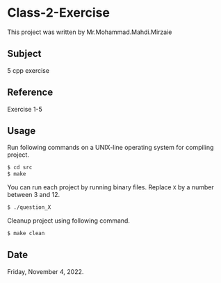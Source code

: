 # Class-2-Exercise

This project was written by Mr.Mohammad.Mahdi.Mirzaie

## Subject
5 cpp exercise

## Reference
Exercise 1-5

## Usage
Run following commands on a UNIX-line operating system for compiling project.

```bash
$ cd src
$ make
```

You can run each project by running binary files. Replace `X` by a number between 3 and 12.

```bash
$ ./question_X
```

Cleanup project using following command.

```bash
$ make clean
```
 
## Date
Friday, November 4, 2022.
